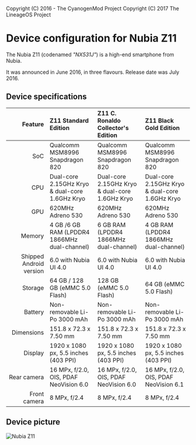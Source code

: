 Copyright (C) 2016 - The CyanogenMod Project
Copyright (C) 2017 The LineageOS Project

Device configuration for Nubia Z11
==============

The Nubia Z11 (codenamed _"NX531J"_) is a high-end smartphone from Nubia.

It was announced in June 2016, in three flavours. Release date was July 2016.

## Device specifications

| Feature      | Z11 Standard Edition                            | Z11 C. Ronaldo Collector's Edition              | Z11 Black Gold Edition                          |
| -----------: | :---------------------------------------------- | :---------------------------------------------- | :---------------------------------------------- |
| SoC          | Qualcomm MSM8996 Snapdragon 820                 | Qualcomm MSM8996 Snapdragon 820                 | Qualcomm MSM8996 Snapdragon 820                 |
| CPU          | Dual-core 2.15GHz Kryo & dual-core 1.6GHz Kryo  | Dual-core 2.15GHz Kryo & dual-core 1.6GHz Kryo  | Dual-core 2.15GHz Kryo & dual-core 1.6GHz Kryo  |
| GPU          | 620MHz Adreno 530                               | 620MHz Adreno 530                               | 620MHz Adreno 530                               |
| Memory       | 4 GB /6 GB RAM (LPDDR4 1866MHz dual-channel)    | 6 GB RAM (LPDDR4 1866MHz dual-channel)          | 4 GB RAM (LPDDR4 1866MHz dual-channel)          |
| Shipped Android version | 6.0 with Nubia UI 4.0                | 6.0 with Nubia UI 4.0                           | 6.0 with Nubia UI 4.0                           |
| Storage      | 64 GB / 128 GB (eMMC 5.0 Flash)                 | 128 GB (eMMC 5.0 Flash)                         | 64 GB (eMMC 5.0 Flash)                          |
| Battery      | Non-removable Li-Po 3000 mAh                    | Non-removable Li-Po 3000 mAh                    | Non-removable Li-Po 3000 mAh                    |
| Dimensions   | 151.8 x 72.3 x 7.50 mm                          | 151.8 x 72.3 x 7.50 mm                          | 151.8 x 72.3 x 7.50 mm                          |
| Display      | 1920 x 1080 px, 5.5 inches (403 PPI)            | 1920 x 1080 px, 5.5 inches (403 PPI)            | 1920 x 1080 px, 5.5 inches (403 PPI)            |
| Rear camera  | 16 MPx, f/2.0, OIS, PDAF NeoVision 6.0          | 16 MPx, f/2.0, OIS, PDAF NeoVision 6.0          | 16 MPx, f/2.0, OIS, PDAF NeoVision 6.1          |
| Front camera | 8 MPx, f/2.4                                    | 8 MPx, f/2.4                                    | 8 MPx, f/2.4                                    |

## Device picture

![Nubia Z11](http://static.nubia.cn/product/z11/images/gallery/7.jpg "Nubia Z11 Standard Edition")
